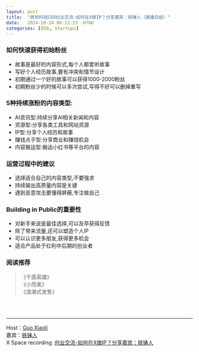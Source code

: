 ```yaml
---
layout: post
title:  "原则科技CEO创业交流-如何在X做IP？分享嘉宾：铁锤人（直播总结）"
date:   2024-10-24 06:22:53 -0700
categories: [创业, Startups]
---
```


### 如何快速获得初始粉丝
- 故事是最好的内容形式,每个人都爱听故事
- 写好个人经历故事,要有冲突和情节设计
- 初期通过一个好的故事可以获得1000-2000粉丝
- 初期粉丝少的时候可以多次尝试,写得不好可以删掉重写

### 5种持续涨粉的内容类型:
- AI资讯型:持续分享AI相关新闻和内容
- 资源型:分享各类工具和网站资源
- IP型:分享个人经历和故事
- 赚钱点子型:分享商业和赚钱机会
- 内容搬运型:搬运小红书等平台的内容

### 运营过程中的建议
- 选择适合自己的内容类型,不要强求
- 持续输出高质量内容是关键
- 遇到恶意攻击要懂得屏蔽,专注做自己

### Building in Public的重要性
- 对新手来说是最佳选择,可以及早获得反馈
- 除了带来流量,还可以塑造个人IP
- 可以认识更多朋友,获得更多机会
- 适合产品处于红利中后期的创业者


### 阅读推荐
>《千面英雄》  
>《小而美》  
>《浪潮式发售》  


<br>
<br>

---

Host：[Guo Xiaoli](https://x.com/Guoxiaoli0)  
嘉宾：[铁锤人](https://x.com/lxfater)  
X Space recording: [创业交流-如何在X做IP？分享嘉宾：铁锤人](https://x.com/i/spaces/1YqKDkXLnrAxV)
